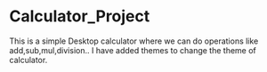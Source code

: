 # Calculator_Project
This is a simple Desktop calculator where we can do operations like add,sub,mul,division..
I have added themes to change the theme of calculator.
